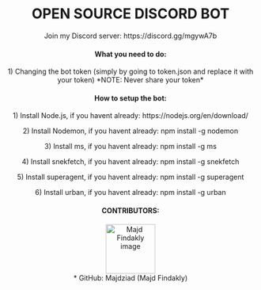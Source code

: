 <h1 align="center">OPEN SOURCE DISCORD BOT</h1>
<p align="center">Join my Discord server: https://discord.gg/mgywA7b</p>

<h4 align="center">What you need to do:</h4>
<p align="center">1) Changing the bot token (simply by going to token.json and replace it with your token) *NOTE: Never share your token*</p>
<h4 align="center">How to setup the bot:</h4>
<p align="center">1) Install Node.js, if you havent already: https://nodejs.org/en/download/</p>
<p align="center">2) Install Nodemon, if you havent already: npm install -g nodemon</p>
<p align="center">3) Install ms, if you havent already: npm install -g ms</p>
<p align="center">4) Install snekfetch, if you havent already: npm install -g snekfetch</p>
<p align="center">5) Install superagent, if you havent already: npm install -g superagent</p>
<p align="center">6) Install urban, if you havent already: npm install -g urban</p>

<h4 align="center">CONTRIBUTORS:</h4><p align="center"><img src="https://avatars2.githubusercontent.com/u/41499505?s=400&u=7df44029a75892f59537f8d5cfa527afb8d16aa7&v=4" width="100" alt="Majd Findakly image"><br>* GitHub: Majdziad (Majd Findakly)</p><br>
